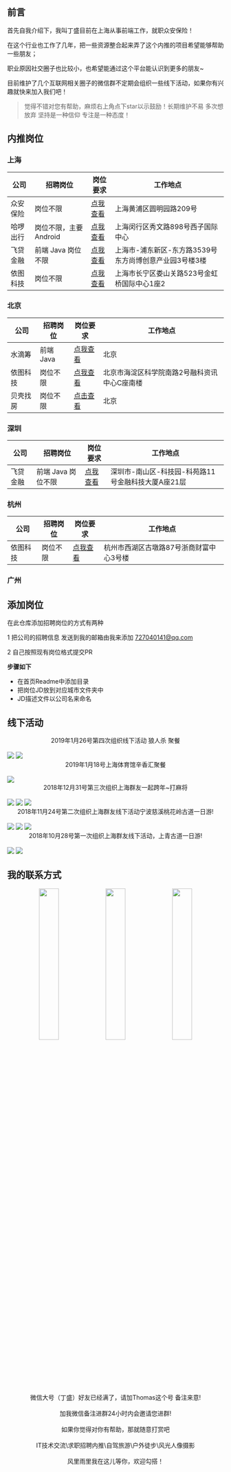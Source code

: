 ## 前言

首先自我介绍下，我叫丁盛目前在上海从事前端工作，就职众安保险！

在这个行业也工作了几年，把一些资源整合起来弄了这个内推的项目希望能够帮助一些朋友；

职业原因社交圈子也比较小，也希望能通过这个平台能认识到更多的朋友~

目前维护了几个互联网相关圈子的微信群不定期会组织一些线下活动，如果你有兴趣就快来加入我们吧！

> 觉得不错对您有帮助，麻烦右上角点下star以示鼓励！长期维护不易 多次想放弃 坚持是一种信仰 专注是一种态度！

## 内推岗位

### 上海

| 公司 | 招聘岗位 | 岗位要求 | 工作地点 |
|----- | -----| ----- | ------ |
| 众安保险| 岗位不限 | [点我查看](./上海--JD/众安保险.md) | 上海黄浦区圆明园路209号 |
| 哈啰出行| 岗位不限，主要Android | [点我查看](./上海--JD/哈啰出行.md) | 上海闵行区秀文路898号西子国际中心 |
| 飞贷金融 | 前端 Java 岗位不限 | [点我查看](./深圳--JD/飞贷金融.md) | 上海市-浦东新区-东方路3539号东方尚博创意产业园3号楼3楼 |
| 依图科技 | 岗位不限 | [点我查看](./上海--JD/依图科技.md) | 上海市长宁区娄山关路523号金虹桥国际中心1座2 |

### 北京

| 公司 | 招聘岗位 | 岗位要求 | 工作地点 |
|----- | -----| ----- | ------ |
| 水滴筹| 前端 Java | [点我查看](./北京--JD/水滴筹.md) | 北京 |
| 依图科技 | 岗位不限 | [点我查看](./上海--JD/依图科技.md) | 北京市海淀区科学院南路2号融科资讯中心C座南楼 |
| 贝壳找房 | 岗位不限 | [点击查看](./北京--JD/贝壳找房.md) | 北京 |

### 深圳

| 公司 | 招聘岗位 | 岗位要求 | 工作地点 |
|----- | -----| ----- | ------ |
| 飞贷金融 | 前端 Java 岗位不限 | [点我查看](./深圳--JD/飞贷金融.md) | 深圳市-南山区-科技园-科苑路11号金融科技大厦A座21层 |

### 杭州

| 公司 | 招聘岗位 | 岗位要求 | 工作地点 |
|----- | -----| ----- | ------ |
| 依图科技 | 岗位不限 | [点我查看](./上海--JD/依图科技.md) | 杭州市西湖区古墩路87号浙商财富中心3号楼 |

### 广州


## 添加岗位

在此仓库添加招聘岗位的方式有两种

1 把公司的招聘信息 发送到我的邮箱由我来添加 727040141@qq.com

2 自己按照现有岗位格式提交PR

**步骤如下**

- 在首页Readme中添加目录
- 把岗位JD放到对应城市文件夹中
- JD描述文件以公司名来命名

## 线下活动


<div align=center>2019年1月26号第四次组织线下活动 狼人杀 聚餐</div>

<br/>

<img src='./img/201905.jpeg'>
<img src='./img/201906.jpeg'>

<div align=center>2019年1月18号上海体育馆辛香汇聚餐</div>

<br/>

<img src='./img/201904.jpeg'>

<div align=center>2018年12月31号第三次组织上海群友一起跨年~打麻将</div>

<br/>

<img src='./img/201901.jpeg'>
<img src='./img/201902.jpeg'>
<img src='./img/201903.jpeg'>

<div align=center>2018年11月24号第二次组织上海群友线下活动宁波慈溪桃花岭古道一日游!</div>

<br/>

<img src='./img/huwai3.jpeg'>
<img src='./img/huwai4.jpeg'>
<img src='./img/huwai5.jpeg'>

<div align=center>2018年10月28号第一次组织上海群友线下活动，上青古道一日游!</div>

<br/>

<img src='./img/huwai1.jpeg'>
<img src='./img/huwai2.jpeg'>


## 我的联系方式

<div align=center>
<img src='./img/WechatIMG88.jpeg' width='30%'>
<img src='./img/WechatIMG5.jpeg' width='30%'>
<img src='./img/WechatIMG7.jpeg' width='30%'>
</div>
<div align=center>微信大号（丁盛）好友已经满了，请加Thomas这个号 备注来意!</div>
<br>
<div align=center>加我微信备注进群24小时内会邀请您进群!</div>
<br>
<div align=center>如果你觉得对你有帮助，那就随意打赏吧</div>
<br>
<div align=center>IT技术交流\求职招聘内推\自驾旅游\户外徒步\风光人像摄影 </div>
<br>
<div align=center>风里雨里我在这儿等你，欢迎勾搭！</div>
